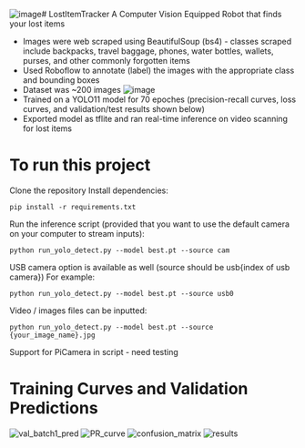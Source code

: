 ![image](https://github.com/user-attachments/assets/e7f43f4d-fbd3-4f9f-8de1-1fedf817a182)# LostItemTracker
A Computer Vision Equipped Robot that finds your lost items

- Images were web scraped using BeautifulSoup (bs4) - classes scraped include backpacks, travel baggage, phones, water bottles, wallets, purses, and other commonly forgotten items
- Used Roboflow to annotate (label) the images with the appropriate class and bounding boxes
- Dataset was ~200 images
![image](https://github.com/user-attachments/assets/e2e234f0-6937-4b4e-98d8-f72cec9a62e0)
- Trained on a YOLO11 model for 70 epoches (precision-recall curves, loss curves, and validation/test results shown below)
- Exported model as tflite and ran real-time inference on video scanning for lost items

# To run this project
Clone the repository
Install dependencies: 
```
pip install -r requirements.txt
```
Run the inference script (provided that you want to use the default camera on your computer to stream inputs): 
```
python run_yolo_detect.py --model best.pt --source cam
```
USB camera option is available as well (source should be usb{index of usb camera})
For example:
```
python run_yolo_detect.py --model best.pt --source usb0
```
Video / images files can be inputted: 
```
python run_yolo_detect.py --model best.pt --source {your_image_name}.jpg
```
Support for PiCamera in script - need testing

# Training Curves and Validation Predictions
![val_batch1_pred](https://github.com/user-attachments/assets/fad043eb-1b4e-4baa-8bda-5f5f13993e86)
![PR_curve](https://github.com/user-attachments/assets/d481ee73-b48b-48ba-9521-fc44090e5c43)
![confusion_matrix](https://github.com/user-attachments/assets/20b0cdec-bd69-41dd-89a2-86df8743ff54)
![results](https://github.com/user-attachments/assets/ef5de9d0-c28d-4162-b81e-bacdc38aa191)
